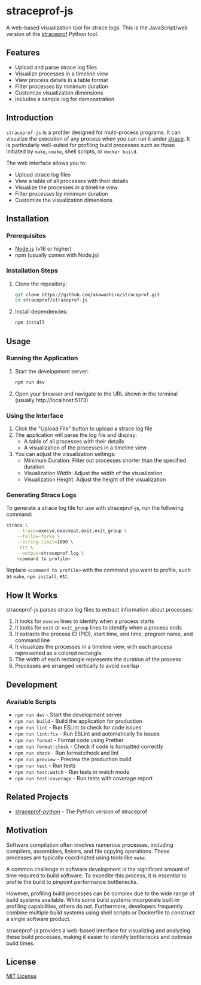 # straceprof-js

A web-based visualization tool for strace logs. This is the JavaScript/web version of the [straceprof](https://github.com/akawashiro/straceprof/tree/main/straceprof-python) Python tool.

## Features

- Upload and parse strace log files
- Visualize processes in a timeline view
- View process details in a table format
- Filter processes by minimum duration
- Customize visualization dimensions
- Includes a sample log for demonstration

## Introduction

`straceprof-js` is a profiler designed for multi-process programs. It can visualize the execution of any process when you can run it under [strace](https://strace.io/). It is particularly well-suited for profiling build processes such as those initiated by `make`, `cmake`, shell scripts, or `docker build`.

The web interface allows you to:
- Upload strace log files
- View a table of all processes with their details
- Visualize the processes in a timeline view
- Filter processes by minimum duration
- Customize the visualization dimensions

## Installation

### Prerequisites

- [Node.js](https://nodejs.org/) (v16 or higher)
- npm (usually comes with Node.js)

### Installation Steps

1. Clone the repository:
   ```bash
   git clone https://github.com/akawashiro/straceprof.git
   cd straceprof/straceprof-js
   ```

2. Install dependencies:
   ```bash
   npm install
   ```

## Usage

### Running the Application

1. Start the development server:
   ```bash
   npm run dev
   ```

2. Open your browser and navigate to the URL shown in the terminal (usually http://localhost:5173)

### Using the Interface

1. Click the "Upload File" button to upload a strace log file
2. The application will parse the log file and display:
   - A table of all processes with their details
   - A visualization of the processes in a timeline view
3. You can adjust the visualization settings:
   - Minimum Duration: Filter out processes shorter than the specified duration
   - Visualization Width: Adjust the width of the visualization
   - Visualization Height: Adjust the height of the visualization

### Generating Strace Logs

To generate a strace log file for use with straceprof-js, run the following command:

```bash
strace \
    --trace=execve,execveat,exit,exit_group \
    --follow-forks \
    --string-limit=1000 \
    -ttt \
    --output=straceprof.log \
    <command to profile>
```

Replace `<command to profile>` with the command you want to profile, such as `make`, `npm install`, etc.

## How It Works

straceprof-js parses strace log files to extract information about processes:

1. It looks for `execve` lines to identify when a process starts
2. It looks for `exit` or `exit_group` lines to identify when a process ends
3. It extracts the process ID (PID), start time, end time, program name, and command line
4. It visualizes the processes in a timeline view, with each process represented as a colored rectangle
5. The width of each rectangle represents the duration of the process
6. Processes are arranged vertically to avoid overlap

## Development

### Available Scripts

- `npm run dev` - Start the development server
- `npm run build` - Build the application for production
- `npm run lint` - Run ESLint to check for code issues
- `npm run lint:fix` - Run ESLint and automatically fix issues
- `npm run format` - Format code using Prettier
- `npm run format:check` - Check if code is formatted correctly
- `npm run check` - Run format:check and lint
- `npm run preview` - Preview the production build
- `npm run test` - Run tests
- `npm run test:watch` - Run tests in watch mode
- `npm run test:coverage` - Run tests with coverage report

## Related Projects

- [straceprof-python](https://github.com/akawashiro/straceprof/tree/main/straceprof-python) - The Python version of straceprof

## Motivation

Software compilation often involves numerous processes, including compilers, assemblers, linkers, and file copying operations. These processes are typically coordinated using tools like `make`.

A common challenge in software development is the significant amount of time required to build software. To expedite this process, it is essential to profile the build to pinpoint performance bottlenecks.

However, profiling build processes can be complex due to the wide range of build systems available. While some build systems incorporate built-in profiling capabilities, others do not. Furthermore, developers frequently combine multiple build systems using shell scripts or Dockerfile to construct a single software product.

straceprof-js provides a web-based interface for visualizing and analyzing these build processes, making it easier to identify bottlenecks and optimize build times.

## License

[MIT License](https://github.com/akawashiro/straceprof/blob/main/LICENSE)
